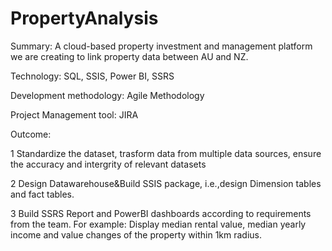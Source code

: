 # PropertyAnalysis

Summary:
A cloud-based property investment and management platform we are creating to link property data between AU and NZ.

Technology: SQL, SSIS, Power BI, SSRS

Development methodology: Agile Methodology

Project Management tool: JIRA

Outcome:

1 Standardize the dataset, trasform data from multiple data sources, ensure the accuracy and intergrity of relevant datasets

2 Design Datawarehouse&Build SSIS package, i.e.,design Dimension tables and fact tables.

3 Build SSRS Report and PowerBI dashboards according to requirements from the team.
For example:
Display median rental value, median yearly income and value changes of the property within 1km radius.
